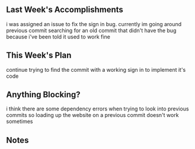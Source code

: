 ## Last Week's Accomplishments

i was assigned an issue to fix the sign in bug. currently im going around previous commit searching for
an old commit that didn't have the bug because i've been told it used to work fine

## This Week's Plan

continue trying to find the commit with a working sign in to implement it's code

## Anything Blocking?

i think there are some dependency errors when trying to look into previous commits so loading up the website
on a previous commit doesn't work sometimes

## Notes
